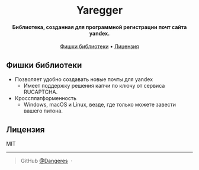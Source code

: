 <h1 align="center">
        Yaregger
    <br>
</h1>

<h4 align="center">Библиотека, созданная для программной регистрации почт сайта yandex.</h4>

<p align="center">
  <a href="#фишкиби-блиотеки">Фишки библиотеки</a> •
  <a href="#лицензия">Лицензия</a>
</p>

## Фишки библиотеки

* Позволяет удобно создавать новые почты для yandex
  - Имеет поддержку решения капчи по ключу от сервиса RUCAPTCHA.
* Кроссплатформенность
  - Windows, macOS и Linux, везде, где только можете завести вашего питона.

## Лицензия

MIT

---

> GitHub [@Dangeres](https://github.com/Dangeres) &nbsp;&middot;&nbsp;